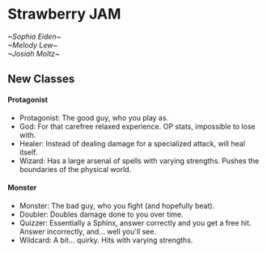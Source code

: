 # Strawberry JAM
*\~Sophia Eiden\~* \
*\~Melody Lew\~* \
*\~Josiah Moltz\~*

## New Classes
#### Protagonist
* Protagonist: The good guy, who you play as.
* God: For that carefree relaxed experience. OP stats, impossible to lose with.
* Healer: Instead of dealing damage for a specialized attack, will heal itself.
* Wizard: Has a large arsenal of spells with varying strengths. Pushes the boundaries of the physical world.
#### Monster
* Monster: The bad guy, who you fight (and hopefully beat).
* Doubler: Doubles damage done to you over time.
* Quizzer: Essentially a Sphinx, answer correctly and you get a free hit. Answer incorrectly, and... well you'll see.
* Wildcard: A bit... quirky. Hits with varying strengths.
